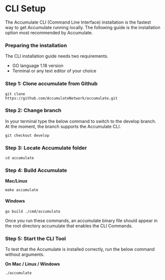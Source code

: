 # CLI Setup

The Accumulate CLI (Command Line Interface) installation is the fastest way to get Accumulate running locally. The following guide is the installation option most recommended by Accumulate.&#x20;

### **Preparing the installation**&#x20;

The CLI installation guide needs two requirements.&#x20;

* GO language 1.18 version&#x20;
* Terminal or any text editor of your choice&#x20;

&#x20;

### **Step 1: Clone accumulate from Github**&#x20;

```
git clone 
https://github.com/AccumulateNetwork/accumulate.git
```

### **Step 2: Change branch**&#x20;

In your terminal type the below command to switch to the develop branch. At the moment, the branch supports the Accumulate CLI.&#x20;

```
git checkout develop 
```

### **Step 3: Locate Accumulate folder**&#x20;

```
cd accumulate
```

### **Step 4: Build Accumulate** &#x20;

**Mac/Linux**

```
make accumulate 
```

#### Windows

```
go build ./cmd/accumulate
```

Once you run these commands, an accumulate binary file should appear in the root directory accumulate that enables the CLI Commands.&#x20;



### **Step 5: Start the CLI Tool**&#x20;

To test that the Accumulate is installed correctly, run the below command without arguments.&#x20;

&#x20;

**On Mac / Linux / Windows**

```
./accumulate
```

&#x20;

&#x20;

